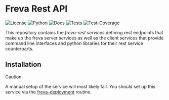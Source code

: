 # Freva Rest API

[![License](https://img.shields.io/badge/License-BSD-purple.svg)](LICENSE)
[![Python](https://img.shields.io/badge/python-3.12-red.svg)](https://www.python.org/downloads/release/python-312/)
[![Docs](https://img.shields.io/badge/API-Doc-green.svg)](https://freva-org.github.io/freva-nextgen)
[![Tests](https://github.com/freva-org/freva-nextgen/actions/workflows/ci_job.yml/badge.svg)](https://github.com/freva-org/freva-nextgen/actions)
[![Test-Coverage](https://codecov.io/github/freva-org/freva-nextgen/branch/init/graph/badge.svg?token=dGhXxh7uP3)](https://codecov.io/github/freva-org/freva-nextgen)

This repository contains the *freva-rest services* defining rest endpoints
that make up the freva server services as well as the client
services that provide command line interfaces and python libraries for their
rest service counterparts.

## Installation

> [!CAUTION]
> A manual setup of the service will most likely fail. You should set up this
> service via the [freva-deployment](https://freva-deployment.readthedocs.io/en/latest/)
> routine.
